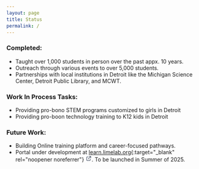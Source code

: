 ```yaml
---
layout: page
title: Status
permalink: /
---
```


### Completed:
- Taught over 1,000 students in person over the past appx. 10 years.
- Outreach through various events to over 5,000 students.
- Partnerships with local institutions in Detroit like the Michigan Science Center, Detroit Public Library, and MCWT.

### Work In Process Tasks:
- Providing pro-bono STEM programs customized to girls in Detroit
- Providing pro-boon technology training to K12 kids in Detroit

### Future Work:
- Building Online training platform and career-focused pathways.
- Portal under development at [learn.limelab.org](https://learn.limelab.org){:target="_blank" rel="noopener noreferrer"} <img src="assets/images/7124185_external_link_icon.png" alt="external link icon" width="16" height="16">. To be launched in Summer of 2025.
